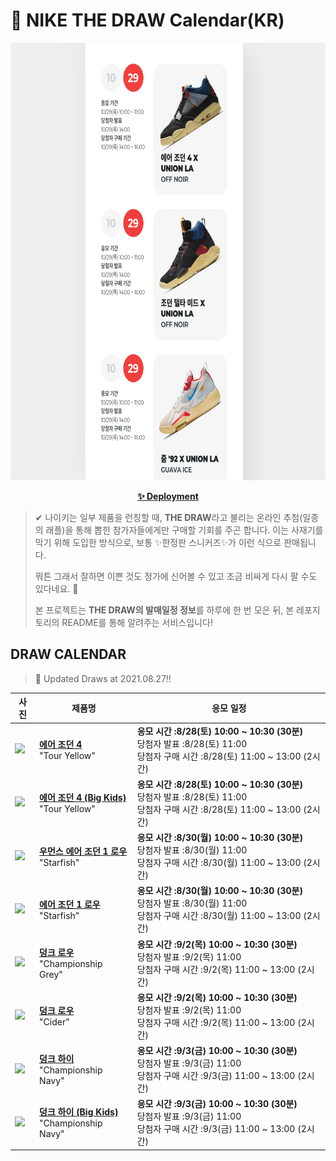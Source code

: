 # 👟 NIKE THE DRAW Calendar(KR)

<div align="center">
  <a href="https://junhoyeo.github.io/NIKE-THE-DRAW-Calendar/">
    <img src="./docs/images/preview.png" alt="Preview image of deployed application" height="700px" width="700px" />
  </a>
</div>

<p align="center">
  <a href="https://junhoyeo.github.io/NIKE-THE-DRAW-Calendar/">
    <strong>✨ Deployment</strong>
  </a>
</p>

> ✔ 나이키는 일부 제품을 런칭할 때, **THE DRAW**라고 불리는 온라인 추첨(일종의 래플)을 통해 뽑힌 참가자들에게만 구매할 기회를 주곤 합니다. 이는 사재기를 막기 위해 도입한 방식으로, 보통 ✨한정판 스니커즈✨가 이런 식으로 판매됩니다.
>
> 뭐튼 그래서 잘하면 이쁜 것도 정가에 신어볼 수 있고 조금 비싸게 다시 팔 수도 있다네요. 🤭
>
> 본 프로젝트는 **THE DRAW의 발매일정 정보**를 하루에 한 번 모은 뒤, 본 레포지토리의 README를 통해 알려주는 서비스입니다!

## DRAW CALENDAR

<!-- DRAW CALENDAR: START -->

> 👟 Updated Draws at 2021.08.27‼️

| 사진 | 제품명 | 응모 일정 |
| --- | ---- | ------- |
| <img src="https://static-breeze.nike.co.kr/kr/ko_kr/cmsstatic/product/CT8527-700/44e29841-ec9f-46a2-87a1-f7f9c2656e95_primary.jpg?snkrBrowse" width="256" /> | <a href="https://www.nike.com/kr/launch/t/men/fw/basketball/CT8527-700/zowf58/air-jordan-4-retro"><strong>에어 조던 4</strong><br /></a> "Tour Yellow" | <strong>응모 시간 :8/28(토) 10:00 ~ 10:30 (30분)</strong><br />당첨자 발표 :8/28(토) 11:00<br />당첨자 구매 시간 :8/28(토) 11:00 ~ 13:00 (2시간) |
| <img src="https://static-breeze.nike.co.kr/kr/ko_kr/cmsstatic/product/408452-700/bbf4787d-bdc2-4415-8e62-c7ffe9155b89_primary.jpg?snkrBrowse" width="256" /> | <a href="https://www.nike.com/kr/launch/t/junior/fw/basketball/408452-700/gdyi43/air-jordan-4-retro-gs"><strong>에어 조던 4 (Big Kids)</strong><br /></a> "Tour Yellow" | <strong>응모 시간 :8/28(토) 10:00 ~ 10:30 (30분)</strong><br />당첨자 발표 :8/28(토) 11:00<br />당첨자 구매 시간 :8/28(토) 11:00 ~ 13:00 (2시간) |
| <img src="https://static-breeze.nike.co.kr/kr/ko_kr/cmsstatic/product/CZ0775-801/0b505fcf-c64e-4db8-ab7f-ad3e6a81cfe5_primary.jpg?snkrBrowse" width="256" /> | <a href="https://www.nike.com/kr/launch/t/women/fw/basketball/CZ0775-801/jlob62/wmns-air-jordan-1-retro-low-og"><strong>우먼스 에어 조던 1 로우</strong><br /></a> "Starfish" | <strong>응모 시간 :8/30(월) 10:00 ~ 10:30 (30분)</strong><br />당첨자 발표 :8/30(월) 11:00<br />당첨자 구매 시간 :8/30(월) 11:00 ~ 13:00 (2시간) |
| <img src="https://static-breeze.nike.co.kr/kr/ko_kr/cmsstatic/product/CZ0790-801/7b976728-84a9-4a7b-9f4a-f243dc922140_primary.jpg?snkrBrowse" width="256" /> | <a href="https://www.nike.com/kr/launch/t/men/fw/basketball/CZ0790-801/qkrm95/air-jordan-1-retro-low-og"><strong>에어 조던 1 로우</strong><br /></a> "Starfish" | <strong>응모 시간 :8/30(월) 10:00 ~ 10:30 (30분)</strong><br />당첨자 발표 :8/30(월) 11:00<br />당첨자 구매 시간 :8/30(월) 11:00 ~ 13:00 (2시간) |
| <img src="https://static-breeze.nike.co.kr/kr/ko_kr/cmsstatic/product/DD1391-003/5e494167-4f6c-4fad-8b0c-04570fc86bf7_primary.jpg?snkrBrowse" width="256" /> | <a href="https://www.nike.com/kr/launch/t/men/fw/nike-sportswear/DD1391-003/iljl65/nike-dunk-low-retro"><strong>덩크 로우</strong><br /></a> "Championship Grey" | <strong>응모 시간 :9/2(목) 10:00 ~ 10:30 (30분)</strong><br />당첨자 발표 :9/2(목) 11:00<br />당첨자 구매 시간 :9/2(목) 11:00 ~ 13:00 (2시간) |
| <img src="https://static-breeze.nike.co.kr/kr/ko_kr/cmsstatic/product/DH0601-001/8891d25b-4b4b-453c-9159-099b224aae42_primary.jpg?snkrBrowse" width="256" /> | <a href="https://www.nike.com/kr/launch/t/men/fw/nike-sportswear/DH0601-001/nxtg34/nike-dunk-low-retro-prm"><strong>덩크 로우</strong><br /></a> "Cider" | <strong>응모 시간 :9/2(목) 10:00 ~ 10:30 (30분)</strong><br />당첨자 발표 :9/2(목) 11:00<br />당첨자 구매 시간 :9/2(목) 11:00 ~ 13:00 (2시간) |
| <img src="https://static-breeze.nike.co.kr/kr/ko_kr/cmsstatic/product/DD1399-104/75a7453b-89c3-4b04-b8ec-e5c5b82227ff_primary.jpg?snkrBrowse" width="256" /> | <a href="https://www.nike.com/kr/launch/t/men/fw/nike-sportswear/DD1399-104/pmft77/nike-dunk-hi-retro"><strong>덩크 하이</strong><br /></a> "Championship Navy" | <strong>응모 시간 :9/3(금) 10:00 ~ 10:30 (30분)</strong><br />당첨자 발표 :9/3(금) 11:00<br />당첨자 구매 시간 :9/3(금) 11:00 ~ 13:00 (2시간) |
| <img src="https://static-breeze.nike.co.kr/kr/ko_kr/cmsstatic/product/DB2179-104/488a48aa-4653-488d-8d50-8dd5177a3c19_primary.jpg?snkrBrowse" width="256" /> | <a href="https://www.nike.com/kr/launch/t/junior/fw/young-athletes/DB2179-104/psfu79/nike-dunk-high-gs"><strong>덩크 하이 (Big Kids)</strong><br /></a> "Championship Navy" | <strong>응모 시간 :9/3(금) 10:00 ~ 10:30 (30분)</strong><br />당첨자 발표 :9/3(금) 11:00<br />당첨자 구매 시간 :9/3(금) 11:00 ~ 13:00 (2시간) |

<!-- DRAW CALENDAR: END -->
